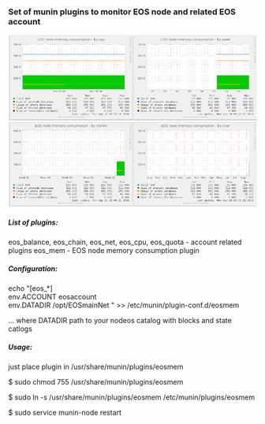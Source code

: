 ### Set of munin plugins to monitor EOS node and related EOS account 

<img src="eosmem.png" alt="munin screenshot"/>

##### List of plugins: 
eos_balance, eos_chain, eos_net, eos_cpu, eos_quota - account related plugins
eos_mem - EOS node memory consumption plugin

##### Configuration: 
echo "[eos_*]  
env.ACCOUNT eosaccount  
env.DATADIR /opt/EOSmainNet
" >> /etc/munin/plugin-conf.d/eosmem

...
where DATADIR path to your nodeos catalog with blocks and state catlogs

##### Usage: 
just place plugin in /usr/share/munin/plugins/eosmem

$ sudo chmod 755 /usr/share/munin/plugins/eosmem

$ sudo ln -s /usr/share/munin/plugins/eosmem /etc/munin/plugins/eosmem

$ sudo service munin-node restart
